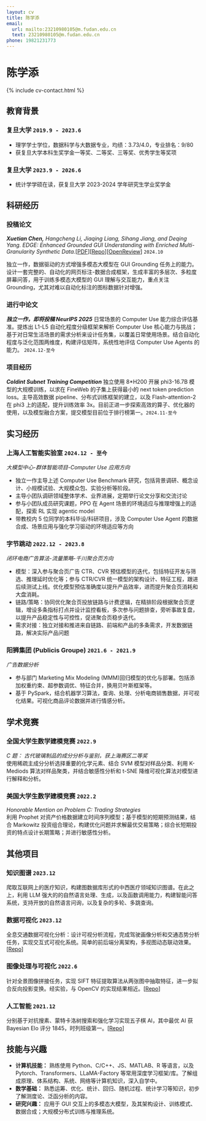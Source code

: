 ```yaml
---
layout: cv
title: 陈学添
email:
  url: mailto:23210980105@m.fudan.edu.cn
  text: 23210980105@m.fudan.edu.cn
phone: 19821231773
---
```


# **陈学添**

<!--
include contact information from the front matter
Supported arguments:
    - homepage: url, text
    - phone
    - email
-->

{% include cv-contact.html %}

## 教育背景

### **复旦大学** `2019.9 - 2023.6`

- 理学学士学位，数据科学与大数据专业，均绩：3.73/4.0，专业排名：9/80
- 获复旦大学本科生奖学金一等奖、二等奖、三等奖、优秀学生等奖项

### **复旦大学** `2023.9 - 2026.6`

- 统计学学硕在读，获复旦大学 2023-2024 学年研究生学业奖学金

## 科研经历

### 投稿论文

**_Xuetian Chen,_** _Hangcheng Li, Jiaqing Liang, Sihang Jiang, and Deqing Yang. EDGE: Enhanced Grounded GUI Understanding with Enriched Multi-Granularity Synthetic Data._[[PDF](https://arxiv.org/pdf/2410.19461)][[Repo](https://github.com/chenxuetian/EDGE)][[OpenReview](https://openreview.net/forum?id=9P8Zut9qul&noteId=jL7OZ2qjwG)] `2024.10`

独立一作，数据驱动的方式增强多模态大模型在 GUI Grounding 任务上的能力。设计一套完整的、自动化的网页标注-数据合成框架，生成丰富的多层次、多粒度屏幕问答，用于训练多模态大模型的 GUI 理解与交互能力，重点关注 Grounding，尤其对难以自动化标注的图标数据针对增强。

### 进行中论文

**_独立一作，即将投稿 NeurIPS 2025_** 日常场景的 Computer Use 能力综合评估基准。提炼出 L1-L5 自动化程度分级框架来解析 Computer Use 核心能力与挑战；基于对日常生活场景的需求分析来设计任务集，以覆盖日常使用场景。结合自动化程度与泛化范围两维度，构建评估矩阵，系统性地评估 Computer Use Agents 的能力。 `2024.12-至今`

### 项目经历

**_Coldint Subnet Training Competition_** 独立使用 8\*H200 开展 phi3-16.7B 模型的大规模训练，以求在 FineWeb 的子集上获得最小的 next token prediction loss。主导高效数据 pipeline、分布式训练框架的建立，以及 Flash-attention-2 在 phi3 上的适配，提升训练效率 3x。目前正进一步探索高效的算子、优化器的使用，以及模型融合方案，提交模型目前位于排行榜第一。`2024.11-至今`

## 实习经历

### **上海人工智能实验室** `2024.12 - 至今`

_大模型中心-群体智能项目-Computer Use 应用方向_<br>

- 独立一作主导上述 Computer Use Benchmark 研究，包括背景调研、概念设计、小规模试验、大规模众包、实验分析等阶段。
- 主导小团队调研领域整体学术、业界进展，定期举行论文分享和交流讨论
- 参与小团队成员研究课题，PPO 在 Agent 场景的环境适应与推理增强上的适配，探索 RL 实现 agentic model
- 带教校内 5 位同学的本科毕设/科研项目，涉及 Computer Use Agent 的数据合成、场景应用与强化学习驱动的环境适应等方向

### **字节跳动** `2022.12 - 2023.8 `

_闭环电商广告算法-流量策略-千川聚合页方向_<br>

- 模型：深入参与聚合页广告 CTR、CVR 预估模型的迭代，包括特征开发与筛选、推理延时优化等；参与 CTR/CVR 统一模型的架构设计、特征工程，跟进后续测试上线。优化模型预估准确度以提升产品效率，进而提升聚合页消耗和大盘消耗。
- 链路/策略：协同优化聚合页投放链路与计费逻辑，在精排阶段根据聚合页逻辑，增设多条指标打点并设计监控看板，多次参与问题排查，旁听事故复盘，以提升产品稳定性与可控性，促进聚合页稳步迭代。
- 需求对接：独立对接和推进来自链路、前端和产品的多条需求，开发数据链路，解决实际产品问题

### **阳狮集团 (Publicis Groupe)** `2021.6 - 2021.9 `

_广告数据分析_<br>

- 参与部门 Marketing Mix Modeling (MMM)回归模型的优化与部署。包括添加权重约束、超参数调优、特征合并，换用贝叶斯框架等。
- 基于 PySpark，结合机器学习算法，查询、处理、分析电商销售数据，并可视化结果。可视化商品评论数据并进行情感分析。

## 学术竞赛

### **全国大学生数学建模竞赛** `2022.9 `

_C 题： 古代玻璃制品的成分分析与鉴别，获上海赛区二等奖_<br>
使用稀疏主成分分析选择重要的化学元素、结合 SVM 模型对样品分类、利用 K-Mediods 算法对样品聚类，并结合敏感性分析和 t-SNE 降维可视化算法对模型进行解释和分析。

### **美国大学生数学建模竞赛** `2022.2 `

_Honorable Mention on Problem C: Trading Strategies_<br>
利用 Prophet 对资产价格数据建立时间序列模型；基于模型的短期预测结果，结合 Markowitz 投资组合理论，构建优化问题并求解最优交易策略；综合长短期投资的特点设计长期策略；并进行敏感性分析。

## 其他项目

### **知识图谱** `2023.12`

爬取互联网上的医疗知识，构建图数据库形式的中西医疗领域知识图谱。在此之上，利用 LLM 强大的的自然语言处理、生成，以及函数调用能力，构建智能问答系统，支持开放的自然语言问询，以及复杂的多轮、多跳查询。

### **数据可视化** `2023.12`

全息交通数据可视化分析：设计可视分析流程，完成驾驶画像分析和交通态势分析任务，实现交互式可视化系统。简单的前后端分离架构，多视图动态联动效果。[[Repo](https://github.com/chenxuetian/FduDataVisFinal-2023)]

### **图像处理与可视化** `2022.6 `

针对全景图像拼接任务，实现 SIFT 特征提取算法从两张图中抽取特征，进一步拟合反向投影变换。经实验，与 OpenCV 的实现结果相近。[[Repo](https://gitee.com/Hu-Icarus/image-process)]

### **人工智能** `2021.12 `

分别基于对抗搜素、蒙特卡洛树搜索和强化学习实现五子棋 AI，其中最优 AI 获 Bayesian Elo 评分 1845，时列班级第一。[[Repo](https://github.com/Darkroom-Godot/DATA130008.01-Group-Project-Gomoku)]

## 技能与兴趣

- **计算机技能：** 熟练使用 Python、C/C++、JS、MATLAB、R 等语言，以及 Pytorch、Transformers、LLaMA-Factory 等常用深度学习框架/库。了解组成原理、体系结构、系统、网络等计算机知识，深入自学中。
- **数学基础：** 熟悉运筹、优化、统计、回归、随机过程、统计学习等知识，初步了解测度论、泛函分析的内容。
- **研究兴趣：** 应用于 GUI 交互上的多模态大模型，及其架构设计、训练模式、数据合成；大规模分布式训练与推理系统。

<!-- ### Footer

Last updated: May 2013 -->
